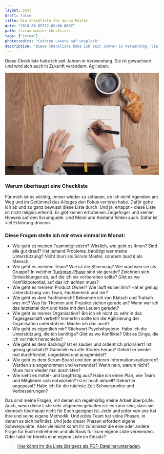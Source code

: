 ```yaml
---
layout: post
draft: false
title: Die Checkliste für Scrum Master
date: "2018-08-05T12:00:00.000Z"
path: /scrum-master-checkliste
tags: ["scrum"]
photocredits: "Cathryn Lavery auf Unsplash"
description: "Diese Checkliste habe ich seit Jahren in Verwendung. Sie ist gewachsen und wird sich auch in Zukunft verändern. Agil eben."
---
```


Diese Checkliste habe ich seit Jahren in Verwendung. Sie ist gewachsen und wird sich auch in Zukunft verändern. Agil eben.

![Checkliste für Scrum Master](./scrum-master-checklist.jpg)

### Warum überhaupt eine Checkliste

Für mich ist es wichtig, immer wieder zu schauen, ob ich nicht irgendwo am Weg und im Getümmel des Alltages den Fokus verloren habe. Dafür gehe ich ab und zu ganz bewusst diese Liste durch. Und ja, ertappt - diese Liste ist nicht religiös eifernd. Es gibt keinen erhobenen Zeigefinger und keinen Hinweis auf den Scrumguide. Und Moral und Anstand fehlen auch. Dafür ist viel Erfahrung drinnen.

### Diese Fragen stelle ich mir etwa einmal im Monat:

- Wie geht es meinen Teammitgliedern?
Wirklich, wie geht es ihnen? Sind alle gut drauf? Hat jemand Probleme, benötigt wer meine Unterstützung? Nicht (nur) als Scrum Master, sondern (auch) als Mensch.
- Wie geht es meinem Team?
Wie ist die Stimmung? Wie wachsen sie als Gruppe? In welcher [Tuckman-Phase](https://en.wikipedia.org/wiki/Tuckman%27s_stages_of_group_development) sind sie gerade? Zeichnen sich Entwicklungen ab, auf die ich sie vorbereiten sollte? Gibt es wo Konfliktpotential, auf das ich achten muss?
- Wie geht es meinem Product Owner?
Wie läuft es bei ihm? Hat er genug Unterstützung von Team, Fachbereich und mir?
- Wie geht es dem Fachbereich?
Bekomme ich von Klatsch und Tratsch was mit? Was für Themen und Projekte stehen gerade an? Wann war ich das letztemal dort und habe mit den Leuten geredet?
- Wie geht es meiner Organisation?
Bin ich eh nicht zu sehr in das Tagesgeschäft vertieft? Immerhin sollte ich die Agilisierung der Organisation unterstützen. Mache ich das auch?
- Wie geht es eigentlich mir?
Stichwort Psychohygiene. Habe ich die Unterstützung, die ich benötige? Gibt es wo Konflikte? Gibt es Dinge, die ich vor mich herschiebe?
- Wie geht es dem Backlog?
Ist er sauber und ordentlich priorisiert? Ist genug geschätzt? Gammeln wo alte Stories herum? Gehört er wieder mal durchforstet, upgedated und ausgemistet?
- Wie geht es dem Scrum Board und den anderen Informationsradiatoren?
Werden sie angenommen und verwendet? Wenn nein, warum nicht? Muss man wieder mal ausmisten?
- Wie sieht es mittel- und langfristig aus?
Habe ich einen Plan, wie Team und Mitglieder sich entwickeln? Ist er noch aktuell? Gehört er angepasst? Habe ich für die nächste Zeit Schwerpunkte und Verbesserungen?

Das sind meine Fragen, mit denen ich regelmäßig meine Arbeit überprüfe. Auch, wenn diese Liste sehr allgemein gehalten ist: es kann sein, dass sie dennoch überhaupt nicht für Euch geeignet ist. Jede und jeder von uns hat ihre und seine eigene Methodik. Und jedes Team hat seine Phasen, in denen es sich befindet. Und jede dieser Phasen erfordert eigene Schwerpunkte. Aber vielleicht könnt Ihr zumindest die eine oder andere Frage für Euch mitnehmen und als Basis für Eure eigene Liste verwenden. Oder habt Ihr bereits eine eigene Liste im Einsatz?

> [Hier könnt Ihr die Liste übrigens als PDF-Datei herunterladen](./checkliste-scrum-master-de.pdf).
